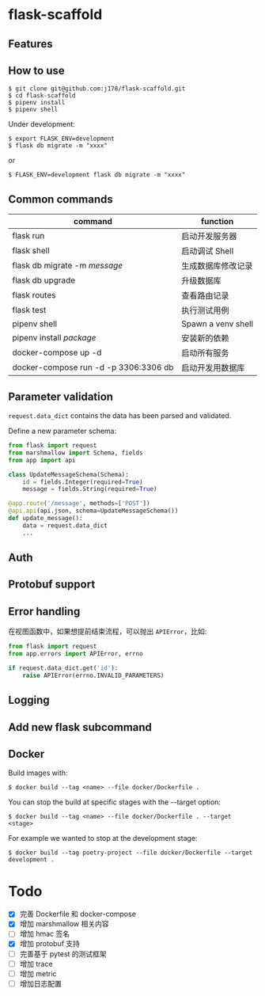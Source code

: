 # flask-scaffold

## Features

## How to use

```shell script
$ git clone git@github.com:j178/flask-scaffold.git
$ cd flask-scaffold
$ pipenv install
$ pipenv shell
```

Under development:

```shell
$ export FLASK_ENV=development
$ flask db migrate -m "xxxx"
```

or

```shell
$ FLASK_ENV=development flask db migrate -m "xxxx"
```

## Common commands

command | function
---- | ---
flask run | 启动开发服务器
flask shell | 启动调试 Shell
flask db migrate  -m *message* | 生成数据库修改记录
flask db upgrade | 升级数据库
flask routes | 查看路由记录
flask test | 执行测试用例
pipenv shell | Spawn a venv shell
pipenv install *package* | 安装新的依赖
docker-compose up -d | 启动所有服务
docker-compose run -d -p 3306:3306 db | 启动开发用数据库



## Parameter validation
`request.data_dict` contains the data has been parsed and validated.

Define a new parameter schema:
```python
from flask import request
from marshmallow import Schema, fields
from app import api

class UpdateMessageSchema(Schema):
    id = fields.Integer(required=True)
    message = fields.String(required=True)

@app.route('/message', methods=['POST'])
@api.api(api.json, schema=UpdateMessageSchema())
def update_message():
    data = request.data_dict
    ...
```

## Auth

## Protobuf support
 
## Error handling

在视图函数中，如果想提前结束流程，可以抛出 `APIError`，比如:
```python
from flask import request
from app.errors import APIError, errno

if request.data_dict.get('id'):
    raise APIError(errno.INVALID_PARAMETERS)
```

## Logging

## Add new flask subcommand

## Docker

Build images with:
```shell script
$ docker build --tag <name> --file docker/Dockerfile . 
```

You can stop the build at specific stages with the --target option:
```shell script
$ docker build --tag <name> --file docker/Dockerfile . --target <stage>
```
For example we wanted to stop at the development stage:
```shell script
$ docker build --tag poetry-project --file docker/Dockerfile --target development .
```

# Todo
- [x] 完善 Dockerfile 和 docker-compose
- [x] 增加 marshmallow 相关内容
- [ ] 增加 hmac 签名
- [x] 增加 protobuf 支持
- [ ] 完善基于 pytest 的测试框架
- [ ] 增加 trace
- [ ] 增加 metric
- [ ] 增加日志配置